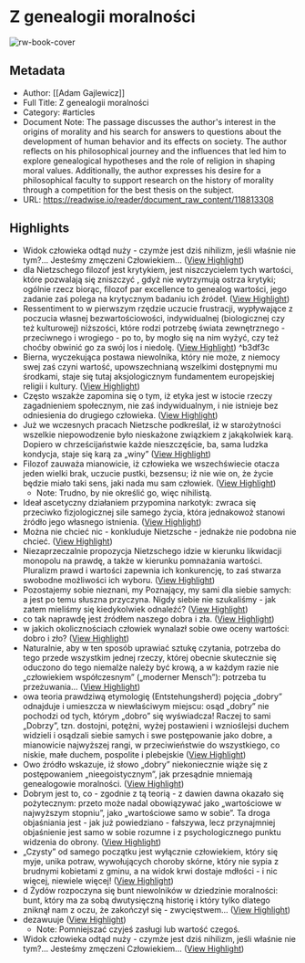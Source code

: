 # Z genealogii moralności

![rw-book-cover](https://readwise-assets.s3.amazonaws.com/static/images/article0.00998d930354.png)

## Metadata
- Author: [[Adam Gajlewicz]]
- Full Title: Z genealogii moralności
- Category: #articles
- Document Note: The passage discusses the author's interest in the origins of morality and his search for answers to questions about the development of human behavior and its effects on society. The author reflects on his philosophical journey and the influences that led him to explore genealogical hypotheses and the role of religion in shaping moral values. Additionally, the author expresses his desire for a philosophical faculty to support research on the history of morality through a competition for the best thesis on the subject.
- URL: https://readwise.io/reader/document_raw_content/118813308

## Highlights
- Widok człowieka odtąd nuży - czymże jest dziś nihilizm, jeśli właśnie nie tym?... Jesteśmy zmęczeni Człowiekiem... ([View Highlight](https://read.readwise.io/read/01hhj023m07ysjma5v1rnbx2g1))
- dla Nietzschego filozof jest krytykiem, jest niszczycielem tych wartości, które pozwalają się zniszczyć , gdyż nie wytrzymują ostrza krytyki; ogólnie rzecz biorąc, filozof par excellence to genealog wartości, jego zadanie zaś polega na krytycznym badaniu ich źródeł. ([View Highlight](https://read.readwise.io/read/01hhckgr2c1bf7fjhf689gmgrt))
- Ressentiment to w pierwszym rzędzie uczucie frustracji, wypływające z poczucia własnej bezwartościowości, indywidualnej (biologicznej czy też kulturowej) niższości, które rodzi potrzebę świata zewnętrznego - przeciwnego i wrogiego - po to, by mogło się na nim wyżyć, czy też choćby obwinić go za swój los i niedolę. ([View Highlight](https://read.readwise.io/read/01hhpbjyc08cy7kxm4j4781hc7)) ^b3df3c
- Bierna, wyczekująca postawa niewolnika, który nie może, z niemocy swej zaś czyni wartość, upowszechnianą wszelkimi dostępnymi mu środkami, staje się tutaj aksjologicznym fundamentem europejskiej religii i kultury. ([View Highlight](https://read.readwise.io/read/01hhpc512gdc9prtcynvr6936f))
- Często wszakże zapomina się o tym, iż etyka jest w istocie rzeczy zagadnieniem społecznym, nie zaś indywidualnym, i nie istnieje bez odniesienia do drugiego człowieka. ([View Highlight](https://read.readwise.io/read/01hhphq8de02w410e1svffw4y2))
- Już we wczesnych pracach Nietzsche podkreślał, iż w starożytności wszelkie niepowodzenie było nieskażone związkiem z jakąkolwiek karą. Dopiero w chrześcijaństwie każde nieszczęście, ba, sama ludzka kondycja, staje się karą za „winy” ([View Highlight](https://read.readwise.io/read/01hhcmdwrdxbhsx3q7d8pj19dz))
- Filozof zauważa mianowicie, iż człowieka we wszechświecie otacza jeden wielki brak, uczucie pustki, bezsensu; iż nie wie on, że życie będzie miało taki sens, jaki nada mu sam człowiek. ([View Highlight](https://read.readwise.io/read/01hhpzkmwrnjtzng0e5gytyx64))
    - Note: Trudno, by nie określić go, więc nihilistą.
- Ideał ascetyczny działaniem
  przypomina narkotyk: zwraca się przeciwko fizjologicznej sile samego życia, która jednakowoż stanowi źródło jego własnego istnienia. ([View Highlight](https://read.readwise.io/read/01hhq084we74angvevb0ch00gn))
- Można nie chcieć nic - konkluduje Nietzsche - jednakże nie podobna nie chcieć. ([View Highlight](https://read.readwise.io/read/01hhq0bgfea03em03f9yjshxnz))
- Niezaprzeczalnie propozycja Nietzschego idzie w kierunku likwidacji monopolu na prawdę, a także w kierunku pomnażania wartości. Pluralizm prawd i wartości zapewnia ich konkurencję, to zaś stwarza swobodne możliwości ich wyboru. ([View Highlight](https://read.readwise.io/read/01hhcqcjn2s6x3cb5axcc2cna2))
- Pozostajemy sobie nieznani, my Poznający, my sami dla siebie samych: a jest po temu słuszna
  przyczyna. Nigdy siebie nie szukaliśmy - jak zatem mieliśmy się kiedykolwiek odnaleźć? ([View Highlight](https://read.readwise.io/read/01hhcqhnqx3m1d2zzmmwa0verg))
- co tak naprawdę jest źródłem naszego dobra i zła. ([View Highlight](https://read.readwise.io/read/01hhcr47f4ysvpkzw72pc8sxn5))
- w jakich okolicznościach człowiek wynalazł sobie owe oceny wartości: dobro i zło? ([View Highlight](https://read.readwise.io/read/01hhcr4pmn8zngqmrbcjr81s63))
- Naturalnie, aby w ten sposób uprawiać sztukę czytania, potrzeba do tego przede wszystkim jednej rzeczy, której obecnie skutecznie się oduczono do tego niemalże należy być krową, a w każdym razie nie „człowiekiem współczesnym” („moderner Mensch”): potrzeba tu przeżuwania... ([View Highlight](https://read.readwise.io/read/01hhcrrt1s8281dw941rjwp53a))
- owa teoria prawdziwą etymologię (Entstehungsherd) pojęcia „dobry” odnajduje i umieszcza w niewłaściwym miejscu: osąd „dobry” nie pochodzi od tych, którym „dobro” się wyświadcza! Raczej to sami „Dobrzy”, tzn. dostojni, potężni, wyżej postawieni i wznioślejsi duchem widzieli i osądzali siebie samych i swe postępowanie jako dobre, a mianowicie najwyższej rangi, w przeciwieństwie do wszystkiego, co niskie, małe duchem, pospolite i plebejskie ([View Highlight](https://read.readwise.io/read/01hhhw1g8v1thjm9hmchwq681s))
- Owo źródło wskazuje, iż słowo „dobry” niekoniecznie wiąże się z postępowaniem „nieegoistycznym”, jak przesądnie mniemają genealogowie moralności. ([View Highlight](https://read.readwise.io/read/01hhhwry2k16vrvkxhphk4tets))
- Dobrym jest to, co - zgodnie z tą teorią - z dawien dawna okazało się pożytecznym: przeto może nadal obowiązywać jako „wartościowe w najwyższym stopniu”, jako „wartościowe samo w sobie”. Ta droga objaśniania jest - jak już powiedziano - fałszywa, lecz przynajmniej objaśnienie jest samo w sobie rozumne i z psychologicznego punktu widzenia do obrony. ([View Highlight](https://read.readwise.io/read/01hhhwzs7b4xqp971fvrpdahkq))
- „Czysty” od samego początku jest wyłącznie człowiekiem, który się myje, unika potraw, wywołujących choroby skórne, który nie sypia z brudnymi kobietami z gminu, a na widok krwi dostaje mdłości - i nic więcej, niewiele więcej! ([View Highlight](https://read.readwise.io/read/01hhhxd6v1v1fafapajy7v87sv))
- d Żydów rozpoczyna się bunt niewolników w dziedzinie moralności: bunt, który ma za sobą dwutysięczną historię i który tylko dlatego zniknął nam z oczu, że zakończył się - zwycięstwem... ([View Highlight](https://read.readwise.io/read/01hhhxnwdvq58e5cr4q8yegekz))
- dezawuuje ([View Highlight](https://read.readwise.io/read/01hhhyqfc4ddpnbs9wng4kymqm))
    - Note: Pomniejszać czyjeś zasługi lub wartość czegoś.
- Widok człowieka odtąd nuży - czymże jest dziś nihilizm, jeśli właśnie nie tym?... Jesteśmy zmęczeni Człowiekiem... ([View Highlight](https://read.readwise.io/read/01hhn67ryev94aekjw1khmkfkn))
